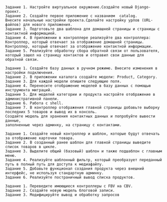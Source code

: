     Задание 1. Настройте виртуальное окружение.Создайте новый Django-проект.
    Задание 2. Создайте первое приложение с названием  catalog.
    Внесите начальные настройки проекта.Сделайте настройку урлов (URL-файлов) для нового приложения.
    Задание 3. Подготовьте два шаблона для домашней страницы и страницы с контактной информацией.
    Задание 4. В приложении в контроллере реализуйте два контроллера: 
    Контроллер, который отвечает за отображение домашней страницы. 
    Контроллер, который отвечает за отображение контактной информации.
    Задание 5. Реализуйте обработку сбора обратной связи от пользователя, 
    который зашел на страницу контактов и отправил свои данные для обратной связи.

    Задание 1. Создайте базу данных в ручном режиме. Внесите изменения в настройки подключения.
    Задание 2. В приложении каталога создайте модели: Product, Category.
    Задание 3. Для каждой модели опишите следующие поля.
    Задание 4. Перенесите отображение моделей в базу данных с помощью инструмента миграций.
    Задание 5. Для моделей категории и продукта настройте отображение в административной панели. 
    Задание 6. Работа с shell.
    Задание 7. В контроллер отображения главной страницы добавьте выборку последних 5 товаров и вывод их в консоль.
    Создайте модель для хранения контактных данных и попробуйте вывести данные, 
    заполненные через админку, на страницу с контактами.

    Задание 1. Создайте новый контроллер и шаблон, которые будут отвечать за отображение карточки товара. 
    Задание 2. В созданный ранее шаблон для главной страницы выведите список товаров в цикле. 
    Задание 3. Выделите общий (базовый) шаблон и также подшаблон с главным меню.
    Задание 4. Реализуйте шаблонный фильтр, который преобразует переданный путь в полный путь для доступа к медиафайлу.
    Задание 5. Добавьте функционал создания продукта через внешний интерфейс, не используя стандартную админку.
    Задание 6. Реализуйте постраничный вывод списка продуктов.

    Задание 1. Переведите имеющиеся контроллеры с FBV на CBV.
    Задание 2. Создайте новую модель блоговой записи.
    Задание 3. Модифицируйте вывод и обработку запросов


